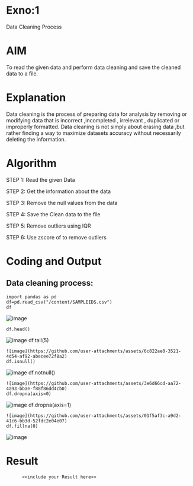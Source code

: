 # Exno:1
Data Cleaning Process

# AIM
To read the given data and perform data cleaning and save the cleaned data to a file.

# Explanation
Data cleaning is the process of preparing data for analysis by removing or modifying data that is incorrect ,incompleted , irrelevant , duplicated or improperly formatted. Data cleaning is not simply about erasing data ,but rather finding a way to maximize datasets accuracy without necessarily deleting the information.

# Algorithm
STEP 1: Read the given Data

STEP 2: Get the information about the data

STEP 3: Remove the null values from the data

STEP 4: Save the Clean data to the file

STEP 5: Remove outliers using IQR

STEP 6: Use zscore of to remove outliers

# Coding and Output
## Data cleaning process:
```
import pandas as pd
df=pd.read_csv("/content/SAMPLEIDS.csv")
df
```
![image](https://github.com/user-attachments/assets/7de4e842-d2d4-4345-aaea-7c9688d3d357)
```
df.head()
```
![image](https://github.com/user-attachments/assets/a5bed056-620e-4cb0-b882-f34f2b3f1384)
df.tail(5)
```
![image](https://github.com/user-attachments/assets/6c822ae8-3521-4d54-af92-abecee72f8a2)
df.isnull()
```
![image](https://github.com/user-attachments/assets/64c618f6-8bcb-4d54-850b-872bba873524)
df.notnull()
```
![image](https://github.com/user-attachments/assets/3e6d66cd-aa72-4a93-bbae-f88f86dd4cb0)
df.dropna(axis=0)
```
![image](https://github.com/user-attachments/assets/394f2e97-7563-4d77-b4bf-c2272a4bec54)
df.dropna(axis=1)
```
![image](https://github.com/user-attachments/assets/01f5af3c-a9d2-41c6-bb3d-52fdc2e04e07)
df.fillna(0)
```
![image](https://github.com/user-attachments/assets/069fcdcb-eca5-4409-9a48-6c831c655552)








# Result
          <<include your Result here>>
